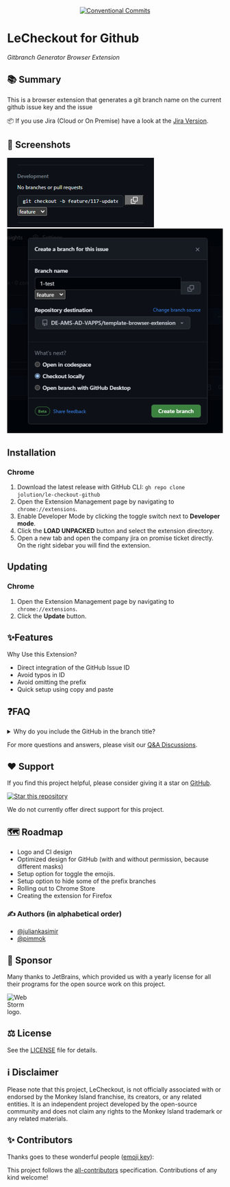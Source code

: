 [//]: # (<p align="center">)
[//]: # (    <img alt="Shows the banner of LeCheckout Jira, with its logo" src="./resources/svg/lecheckout.svg" width="700">)
[//]: # (</p>)

<div align="center">

[![Conventional Commits](https://img.shields.io/badge/Conventional%20Commits-1.0.0-%23FE5196?logo=conventionalcommits&logoColor=white)](https://conventionalcommits.org)

</div>

# LeCheckout for Github

_Gitbranch Generator Browser Extension_

## 📚 Summary

This is a browser extension that generates a git branch name on the current github issue key and the issue

:package:
If you use Jira (Cloud or On Premise)
have a look at the [Jira Version](https://github.com/jolution/le-checkout-jira).

## 🌟 Screenshots

![App Screenshot](screenshot.png)
![App Screenshot](screenshot2.png)

## Installation

### Chrome

1. Download the latest release with GitHub CLI:
   `gh repo clone jolution/le-checkout-github`
2. Open the Extension Management page by navigating to `chrome://extensions`.
3. Enable Developer Mode by clicking the toggle switch next to **Developer mode**.
4. Click the **LOAD UNPACKED** button and select the extension directory.
5. Open a new tab and open the company jira on promise ticket directly. On the right sidebar you will find the
   extension.

## Updating

### Chrome

1. Open the Extension Management page by navigating to `chrome://extensions`.
2. Click the **Update** button.

## ✨Features

Why Use this Extension?

- Direct integration of the GitHub Issue ID
- Avoid typos in ID
- Avoid omitting the prefix
- Quick setup using copy and paste

## ❓FAQ

<details>
<summary>Why do you include the GitHub in the branch title?</summary>
<p>This allows us to make assignments more easily.</p>
</details>

For more questions and answers, please visit our [Q&A Discussions](https://github.com/jolution/le-checkout-github/discussions/categories/q-a).


## ❤️ Support

If you find this project helpful, please consider giving it a star on [GitHub](https://github.com/jolution/le-checkout-github).

[![Star this repository](https://img.shields.io/github/stars/jolution/le-checkout-github?style=social)](https://github.com/jolution/le-checkout-github)

We do not currently offer direct support for this project.

## 🗺️ Roadmap

- Logo and CI design
- Optimized design for GitHub (with and without permission, because different masks)
- Setup option for toggle the emojis.
- Setup option to hide some of the prefix branches
- Rolling out to Chrome Store
- Creating the extension for Firefox

### ✍️ Authors (in alphabetical order)

- [@juliankasimir](https://www.github.com/juliankasimir)
- [@pimmok](https://www.github.com/pimmok)

## 💎 Sponsor

Many thanks to JetBrains, which provided us with a yearly license for all their programs for the open source work on this project.

<img style="max-width: 50px" width="50" src="https://resources.jetbrains.com/storage/products/company/brand/logos/WebStorm_icon.png" alt="WebStorm logo.">

## ⚖️ License

See the [LICENSE](LICENSE) file for details.

## ℹ️ Disclaimer

Please note that this project, LeCheckout, is not officially associated with or endorsed by the Monkey Island franchise, its creators, or any related entities. It is an independent project developed by the open-source community and does not claim any rights to the Monkey Island trademark or any related materials.

## ✨ Contributors

Thanks goes to these wonderful people ([emoji key](https://allcontributors.org/docs/en/emoji-key)):

<!-- ALL-CONTRIBUTORS-LIST:START - Do not remove or modify this section -->
<!-- prettier-ignore-start -->
<!-- markdownlint-disable -->
<!-- markdownlint-restore -->
<!-- prettier-ignore-end -->

<!-- ALL-CONTRIBUTORS-LIST:END -->

This project follows the [all-contributors](https://github.com/all-contributors/all-contributors) specification. Contributions of any kind welcome!
